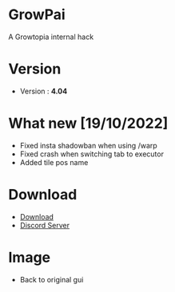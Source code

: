 # GrowPai
A Growtopia internal hack
# Version
* Version : <b>4.04</b>
# What new [19/10/2022]
* Fixed insta shadowban when using /warp
* Fixed crash when switching tab to executor
* Added tile pos name
# Download
* [Download](https://carapedi.id/54l8KhwW)
* [Discord Server](https://discord.gg/k4fdpb8R2H)

# Image
* Back to original gui
